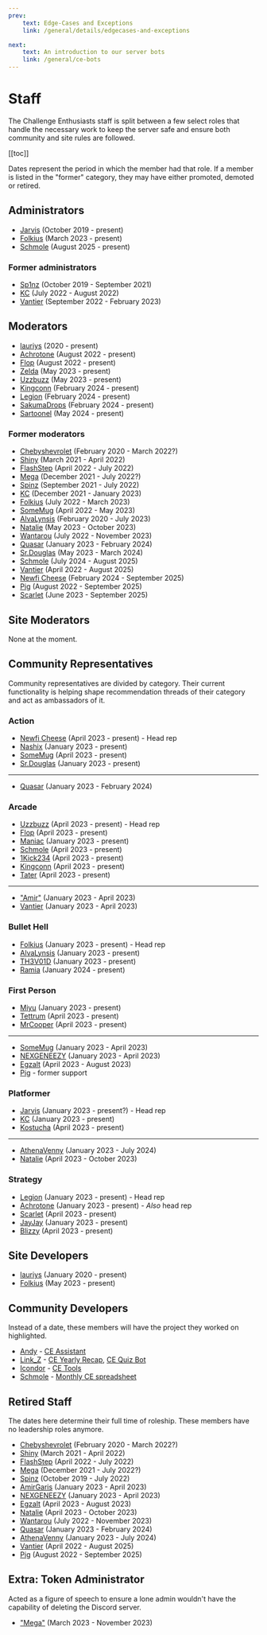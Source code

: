 ```yaml
---
prev:
    text: Edge-Cases and Exceptions
    link: /general/details/edgecases-and-exceptions

next:
    text: An introduction to our server bots
    link: /general/ce-bots
---
```

# Staff

The Challenge Enthusiasts staff is split between a few select roles that handle the necessary work to keep the server safe and ensure both community and site rules are followed.

[[toc]]


Dates represent the period in which the member had that role. If a member is listed in the "former" category, they may have either promoted, demoted or retired.

## Administrators
- [Jarvis](https://cedb.me/user/df0a0319-c1be-4a22-9152-4267216832d1) (October 2019 - present)
- [Folkius](https://cedb.me/user/67bce20e-3306-4b83-8027-d6894d474740) (March 2023 - present)
- [Schmole](https://cedb.me/user/f79b9aa8-b7c1-43b9-95e3-c50c35120a22) (August 2025 - present)
### Former administrators
- [Sp1nz](https://cedb.me/user/38dd742d-e468-4a49-bcc7-6c1d72afd0b7) (October 2019 - September 2021)
- [KC](https://cedb.me/user/fd35c68e-8b44-45a1-8679-d6dbe49623e5) (July 2022 - August 2022)
- [Vantier](https://cedb.me/user/150799a6-9f03-48e2-8724-25f69405ce27) (September 2022 - February 2023)


## Moderators

- [lauriys](https://cedb.me/user/b760c114-ab77-46b3-be8b-cbda5aa8b3f9) (2020 - present)
- [Achrotone](https://cedb.me/user/ee70b232-754c-4501-9ce9-3dce6cd57c3a) (August 2022 - present)
- [Flop](https://cedb.me/user/ee6ab7f7-23df-41d6-a639-6d07e64e9706) (August 2022 - present)
- [Zelda](https://cedb.me/user/16e75bae-270a-48f0-abe9-5de4c81d3784) (May 2023 - present)
- [Uzzbuzz](https://cedb.me/user/9e83dc6b-9c6b-4949-9928-722636f749ab) (May 2023 - present)
- [Kingconn](https://cedb.me/user/5053c1de-d3cf-4c5e-92e8-ec90607cde11) (February 2024 - present)
- [Legion](https://cedb.me/user/9b3ba1a6-e3b2-4966-a142-1ffa05002f97) (February 2024 - present)
- [SakumaDrops](https://cedb.me/user/a2032443-ba6a-416a-8ee3-47e8ab918ff8) (February 2024 - present)
- [Sartoonel](https://cedb.me/user/42376e0e-5ff2-4fb1-bd86-26be52856570) (May 2024 - present)
### Former moderators
- [Chebyshevrolet](https://cedb.me/user/0f00b344-3ccf-4941-a974-0f2ddeade40e) (February 2020 - March 2022?)
- [Shiny](https://cedb.me/user/371b35d4-bec4-4844-b13a-2a4c215fbaa7) (March 2021 - April 2022)
- [FlashStep](https://cedb.me/user/3be0e29a-43d1-4c7a-bc00-c0f6726b524c) (April 2022 - July 2022)
- [Mega](https://cedb.me/user/92a65a6d-0aeb-4d6b-b333-f00e986b2fbf) (December 2021 - July 2022?)
- [Spinz](https://cedb.me/user/38dd742d-e468-4a49-bcc7-6c1d72afd0b7) (September 2021 - July 2022)
- [KC](https://cedb.me/user/fd35c68e-8b44-45a1-8679-d6dbe49623e5) (December 2021 - January 2023)
- [Folkius](https://cedb.me/user/67bce20e-3306-4b83-8027-d6894d474740) (July 2022 - March 2023)
- [SomeMug](https://cedb.me/user/422108a7-731d-49da-ad8c-4c605b1bb181) (April 2022 - May 2023) 
- [AlvaLynsis](https://cedb.me/user/6adc8f82-e991-4052-bc1d-6e3205593e25) (February 2020 - July 2023)
- [Natalie](https://cedb.me/user/75875716-9a2e-44c1-bca4-0ba3aeb7f927) (May 2023 - October 2023)
- [Wantarou](https://cedb.me/user/eebbf608-18b4-4f40-9bbb-1c49b9c64fe0) (July 2022 - November 2023)
- [Quasar](https://cedb.me/user/faa56e7e-4b24-4fd5-a75c-6ef79a4b5f1e) (January 2023 - February 2024)
- [Sr.Douglas](https://cedb.me/user/ae791c2c-8946-495b-83a5-01fcc963f89e) (May 2023 - March 2024)
- [Schmole](https://cedb.me/user/f79b9aa8-b7c1-43b9-95e3-c50c35120a22) (July 2024 - August 2025)
- [Vantier](https://cedb.me/user/150799a6-9f03-48e2-8724-25f69405ce27) (April 2022 - August 2025)
- [Newfi Cheese](https://cedb.me/user/3fde2397-586f-4c76-957c-fff27664da40) (February 2024 - September 2025)
- [Pig](https://cedb.me/user/c38b6dcc-ec69-45bc-b59c-68796a522f66) (August 2022 - September 2025)
- [Scarlet](https://cedb.me/user/36cb85be-ab7b-4293-b7ac-c2920297eaa2) (June 2023 - September 2025)


## Site Moderators
None at the moment.

## Community Representatives
Community representatives are divided by category. Their current functionality is helping shape recommendation threads of their category and act as ambassadors of it.
### Action
- [Newfi Cheese](https://cedb.me/user/3fde2397-586f-4c76-957c-fff27664da40) (April 2023 - present) - Head rep
- [Nashix](https://cedb.me/user/76a52463-7006-4256-82e3-169e15c610b2) (January 2023 - present)
- [SomeMug](https://cedb.me/user/422108a7-731d-49da-ad8c-4c605b1bb181) (April 2023 - present)
- [Sr.Douglas](https://cedb.me/user/ae791c2c-8946-495b-83a5-01fcc963f89e) (January 2023 - present)
---
- [Quasar](https://cedb.me/user/faa56e7e-4b24-4fd5-a75c-6ef79a4b5f1e) (January 2023 - February 2024)
### Arcade
- [Uzzbuzz](https://cedb.me/user/9e83dc6b-9c6b-4949-9928-722636f749ab) (April 2023 - present) - Head rep
- [Flop](https://cedb.me/user/ee6ab7f7-23df-41d6-a639-6d07e64e9706) (April 2023 - present)
- [Maniac](https://cedb.me/user/4e0ddc4b-f1ef-4ab2-bf46-5b7e3c33daa6) (January 2023 - present)
- [Schmole](https://cedb.me/user/f79b9aa8-b7c1-43b9-95e3-c50c35120a22) (April 2023 - present)
- [1Kick234](https://cedb.me/user/5d5518a1-fdee-426b-ae2d-6d9c22a8a941) (April 2023 - present)
- [Kingconn](https://cedb.me/user/5053c1de-d3cf-4c5e-92e8-ec90607cde11) (April 2023 - present)
- [Tater](https://cedb.me/user/795f5b9e-7fca-4d8c-8f55-66a968f81d9e) (April 2023 - present)
---
- ["Amir"](https://cedb.me/user/ca169142-cdd6-4ce5-9409-99408f8118d9) (January 2023 - April 2023)
- [Vantier](https://cedb.me/user/150799a6-9f03-48e2-8724-25f69405ce27) (January 2023 - April 2023)

### Bullet Hell
- [Folkius](https://cedb.me/user/67bce20e-3306-4b83-8027-d6894d474740) (January 2023 - present) - Head rep
- [AlvaLynsis](https://cedb.me/user/6adc8f82-e991-4052-bc1d-6e3205593e25) (January 2023 - present)
- [TH3V01D](https://cedb.me/user/df035288-181e-43b1-bd4c-f3f0f0846d91) (January 2023 - present)
- [Ramia](https://cedb.me/user/992f86df-6327-47f7-ba0c-0212126c0aaf) (January 2024 - present)

### First Person
- [Miyu](https://cedb.me/user/99fe2f50-05ce-4ba1-8865-8399d84fed24) (January 2023 - present)
- [Tettrum](https://cedb.me/user/2ff757f3-6526-46fb-9e35-6eb2cd21cf38) (April 2023 - present)
- [MrCooper](https://cedb.me/user/c9a67a56-2676-4874-ae81-7f991f414790) (April 2023 - present)
---
- [SomeMug](https://cedb.me/user/422108a7-731d-49da-ad8c-4c605b1bb181) (January 2023 - April 2023)
- [NEXGENEEZY](https://cedb.me/user/f7700746-721b-4a58-a700-c047a84d7bfd) (January 2023 - April 2023)
- [Egzalt](https://cedb.me/user/930f5ef4-27dc-4d0c-9709-796f360d3dfd) (April 2023 - August 2023)
- [Pig](https://cedb.me/user/c38b6dcc-ec69-45bc-b59c-68796a522f66) - former support

### Platformer
- [Jarvis](https://cedb.me/user/df0a0319-c1be-4a22-9152-4267216832d1) (January 2023 - present?) - Head rep
- [KC](https://cedb.me/user/fd35c68e-8b44-45a1-8679-d6dbe49623e5) (January 2023 - present)
- [Kostucha](https://cedb.me/user/7c2c6d6b-ffc2-49c7-8c9c-26b8455eb26f) (April 2023 - present)
---
- [AthenaVenny](https://cedb.me/user/e790e8f0-f67e-4646-8fa9-de436b2c8d5e) (January 2023 - July 2024)
- [Natalie](https://cedb.me/user/75875716-9a2e-44c1-bca4-0ba3aeb7f927) (April 2023 - October 2023)

### Strategy
- [Legion](https://cedb.me/user/9b3ba1a6-e3b2-4966-a142-1ffa05002f97) (January 2023 - present) - Head rep
- [Achrotone](https://cedb.me/user/ee70b232-754c-4501-9ce9-3dce6cd57c3a) (January 2023 - present) - *Also* head rep
- [Scarlet](https://cedb.me/user/36cb85be-ab7b-4293-b7ac-c2920297eaa2) (April 2023 - present)
- [JayJay](https://cedb.me/user/63c6839c-ca09-45b2-af81-9cb4bb63b10b) (January 2023 - present)
- [Blizzy](https://cedb.me/user/d8503a78-4447-4a5c-865d-84f239f768e3) (April 2023 - present)

## Site Developers
- [lauriys](https://cedb.me/user/b760c114-ab77-46b3-be8b-cbda5aa8b3f9) (January 2020 - present)
- [Folkius](https://cedb.me/user/67bce20e-3306-4b83-8027-d6894d474740) (May 2023 - present)

## Community Developers
Instead of a date, these members will have the project they worked on highlighted.

- [Andy](https://cedb.me/user/d7cb0869-5ed9-465c-87bf-0fb95aaebbd5) - [CE Assistant](/general/ce-bots#ce-assistant)
- [Link_Z](https://cedb.me/user/b25da9bc-760c-4cba-9869-a79f97c459c1) - [CE Yearly Recap](https://cesummary.vercel.app), [CE Quiz Bot](/general/ce-bots#ce-quiz-bot)
- [Icondor](https://cedb.me/user/9a813b2a-27a8-4fb7-ac8c-805d14c0d47e) - [CE Tools](https://icondor15.github.io/CETools/CETools.html)
- [Schmole](https://cedb.me/user/f79b9aa8-b7c1-43b9-95e3-c50c35120a22) - [Monthly CE spreadsheet](https://docs.google.com/spreadsheets/d/1oAUw5dZdqZa1FWqrBV9MQQTr8Eq8g33zwEb49vk3hrk/)

## Retired Staff
The dates here determine their full time of roleship. These members have no leadership roles anymore.

- [Chebyshevrolet](https://cedb.me/user/0f00b344-3ccf-4941-a974-0f2ddeade40e) (February 2020 - March 2022?)
- [Shiny](https://cedb.me/user/371b35d4-bec4-4844-b13a-2a4c215fbaa7) (March 2021 - April 2022)
- [FlashStep](https://cedb.me/user/3be0e29a-43d1-4c7a-bc00-c0f6726b524c) (April 2022 - July 2022)
- [Mega](https://cedb.me/user/92a65a6d-0aeb-4d6b-b333-f00e986b2fbf) (December 2021 - July 2022?)
- [Spinz](https://cedb.me/user/38dd742d-e468-4a49-bcc7-6c1d72afd0b7) (October 2019 - July 2022)
- [AmirGaris](https://cedb.me/user/ca169142-cdd6-4ce5-9409-99408f8118d9) (January 2023 - April 2023)
- [NEXGENEEZY](https://cedb.me/user/f7700746-721b-4a58-a700-c047a84d7bfd) (January 2023 - April 2023)
- [Egzalt](https://cedb.me/user/930f5ef4-27dc-4d0c-9709-796f360d3dfd) (April 2023 - August 2023)
- [Natalie](https://cedb.me/user/75875716-9a2e-44c1-bca4-0ba3aeb7f927) (April 2023 - October 2023)
- [Wantarou](https://cedb.me/user/eebbf608-18b4-4f40-9bbb-1c49b9c64fe0) (July 2022 - November 2023)
- [Quasar](https://cedb.me/user/faa56e7e-4b24-4fd5-a75c-6ef79a4b5f1e) (January 2023 - February 2024)
- [AthenaVenny](https://cedb.me/user/e790e8f0-f67e-4646-8fa9-de436b2c8d5e) (January 2023 - July 2024)
- [Vantier](https://cedb.me/user/150799a6-9f03-48e2-8724-25f69405ce27) (April 2022 - August 2025)
- [Pig](https://cedb.me/user/c38b6dcc-ec69-45bc-b59c-68796a522f66) (August 2022 - September 2025)


## Extra: Token Administrator
Acted as a figure of speech to ensure a lone admin wouldn't have the capability of deleting the Discord server.
- ["Mega"](https://cedb.me/user/92a65a6d-0aeb-4d6b-b333-f00e986b2fbf) (March 2023 - November 2023)